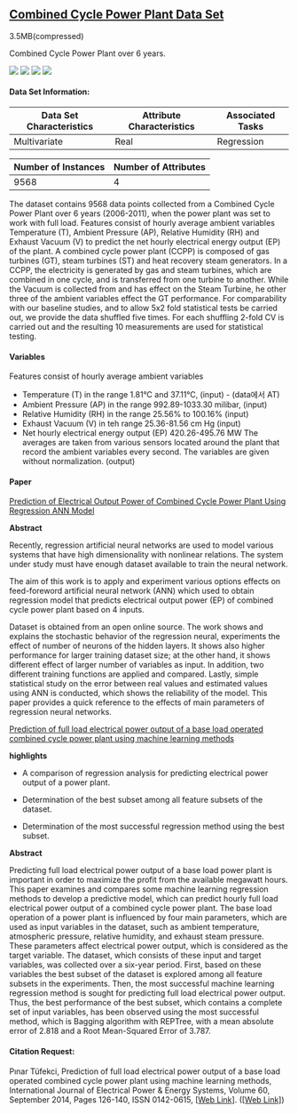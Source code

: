 ## [Combined Cycle Power Plant Data Set](https://archive.ics.uci.edu/ml/datasets/Combined+Cycle+Power+Plant)

3.5MB(compressed)

Combined Cycle Power Plant over 6 years.

![](https://img.shields.io/badge/sector-power-skyblue.svg) ![](https://img.shields.io/badge/labeled-yes-blue.svg) ![](https://img.shields.io/badge/time--series-no-red.svg)  ![](<https://img.shields.io/badge/simulation-no-red.svg>)

#### Data Set Information:

| Data Set Characteristics | Attribute Characteristics | Associated Tasks |
| ------------------------ | ------------------------- | ---------------- |
| Multivariate             | Real                      | Regression       |

| Number of Instances | Number of Attributes | 
| ------------------- | -------------------- | 
| 9568                | 4                    | 

 The dataset contains 9568 data points collected from a Combined Cycle Power Plant over 6 years (2006-2011), when the power plant was set to work with full load. Features consist of hourly average ambient variables Temperature (T), Ambient Pressure (AP), Relative Humidity (RH) and Exhaust Vacuum (V) to predict the net hourly electrical energy output (EP) of the plant.
 A combined cycle power plant (CCPP) is composed of gas turbines (GT), steam turbines (ST) and heat recovery steam generators. In a CCPP, the electricity is generated by gas and steam turbines, which are combined in one cycle, and is transferred from one turbine to another. While the Vacuum is collected from and has effect on the Steam Turbine, he other three of the ambient variables effect the GT performance.
 For comparability with our baseline studies, and to allow 5x2 fold statistical tests be carried out, we provide the data shuffled five times. For each shuffling 2-fold CV is carried out and the resulting 10 measurements are used for statistical testing.

#### Variables

Features consist of hourly average ambient variables 
- Temperature (T) in the range 1.81°C and 37.11°C, (input) - (data에서 AT)
- Ambient Pressure (AP) in the range 992.89-1033.30 milibar, (input)
- Relative Humidity (RH) in the range 25.56% to 100.16% (input)
- Exhaust Vacuum (V) in teh range 25.36-81.56 cm Hg (input)
- Net hourly electrical energy output (EP) 420.26-495.76 MW
  The averages are taken from various sensors located around the plant that record the ambient variables every second. The variables are given without normalization. (output) 

#### Paper

[Prediction of Electrical Output Power of Combined Cycle Power Plant Using
Regression ANN Model](https://www.researchgate.net/profile/Ahmed_Hassan214/publication/325604989_Prediction_of_Electrical_Output_Power_of_Combined_Cycle_Power_Plant_Using_Regression_ANN_Model/links/5b180b45a6fdcca67b5da1f2/Prediction-of-Electrical-Output-Power-of-Combined-Cycle-Power-Plant-Using-Regression-ANN-Model.pdf)

**Abstract**

Recently, regression artificial neural networks are used to model various systems that have high dimensionality with nonlinear relations. The system under study must have enough dataset available to train the neural network. 

The aim of this work is to apply and experiment various options effects on feed-foreword artificial neural network (ANN) which used to obtain regression model that predicts electrical output power (EP) of combined cycle power plant based on 4 inputs.

Dataset is obtained from an open online source. The work shows and explains the stochastic behavior of the regression neural, experiments the effect of number of neurons of the hidden layers. It shows also higher performance for larger training dataset size; at the other hand, it shows different effect of larger number of variables as input. In addition, two different training functions are applied and compared. Lastly, simple statistical study on the error between real values and estimated values using ANN is conducted, which shows the reliability of the model. This paper provides a quick reference to the effects of main parameters of regression neural networks. 

[Prediction of full load electrical power output of a base load operated combined cycle power plant using machine learning methods](https://www.sciencedirect.com/science/article/pii/S0142061514000908?via%3Dihub)

**highlights**

- A comparison of regression analysis for predicting electrical power output of a power plant.

- Determination of the best subset among all feature subsets of the dataset.

- Determination of the most successful regression method using the best subset.

**Abstract**

Predicting full load electrical power output of a base load power plant is important in order to maximize the profit from the available megawatt hours. This paper examines and compares some machine learning regression methods to develop a predictive model, which can predict hourly full load electrical power output of a combined cycle power plant. The base load operation of a power plant is influenced by four main parameters, which are used as input variables in the dataset, such as ambient temperature, atmospheric pressure, relative humidity, and exhaust steam pressure. These parameters affect electrical power output, which is considered as the target variable. The dataset, which consists of these input and target variables, was collected over a six-year period. First, based on these variables the best subset of the dataset is explored among all feature subsets in the experiments. Then, the most successful machine learning regression method is sought for predicting full load electrical power output. Thus, the best performance of the best subset, which contains a complete set of input variables, has been observed using the most successful method, which is Bagging algorithm with REPTree, with a mean absolute error of 2.818 and a Root Mean-Squared Error of 3.787.

#### Citation Request:

Pınar Tüfekci, Prediction of full load electrical power output of a base load operated combined cycle power plant using machine learning methods, International Journal of Electrical Power & Energy Systems, Volume 60, September 2014, Pages 126-140, ISSN 0142-0615, [[Web Link\]](http://dx.doi.org/10.1016/j.ijepes.2014.02.027).
([[Web Link\]](http://www.sciencedirect.com/science/article/pii/S0142061514000908))
